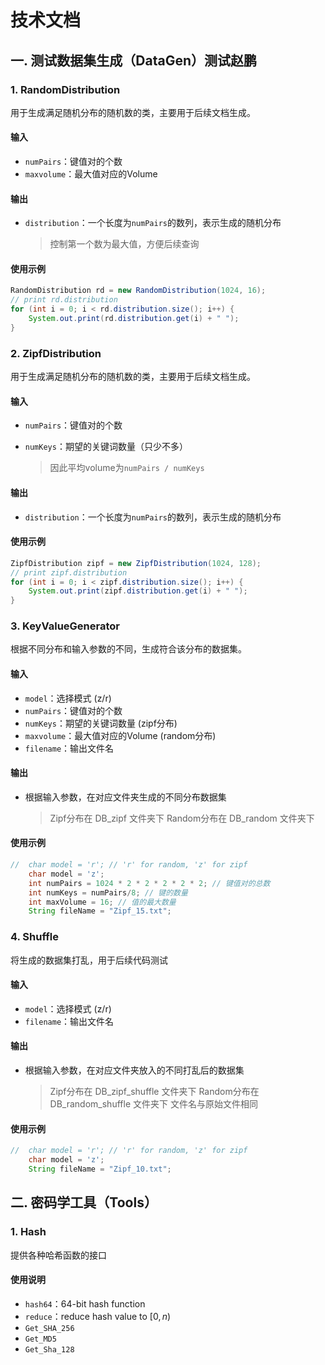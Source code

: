 # 技术文档

## 一. 测试数据集生成（DataGen）测试赵鹏

### 1. RandomDistribution

用于生成满足随机分布的随机数的类，主要用于后续文档生成。

#### 输入

- `numPairs`：键值对的个数
- `maxvolume`：最大值对应的Volume

#### 输出

- `distribution`：一个长度为`numPairs`的数列，表示生成的随机分布
    > 控制第一个数为最大值，方便后续查询

#### 使用示例

```java
RandomDistribution rd = new RandomDistribution(1024, 16);
// print rd.distribution
for (int i = 0; i < rd.distribution.size(); i++) {
    System.out.print(rd.distribution.get(i) + " ");
}
```

### 2. ZipfDistribution

用于生成满足随机分布的随机数的类，主要用于后续文档生成。

#### 输入

- `numPairs`：键值对的个数
- `numKeys`：期望的关键词数量（只少不多）

    > 因此平均volume为`numPairs / numKeys`

#### 输出

- `distribution`：一个长度为`numPairs`的数列，表示生成的随机分布

#### 使用示例

```java
ZipfDistribution zipf = new ZipfDistribution(1024, 128);
// print zipf.distribution
for (int i = 0; i < zipf.distribution.size(); i++) {
    System.out.print(zipf.distribution.get(i) + " ");
}
```

### 3. KeyValueGenerator

根据不同分布和输入参数的不同，生成符合该分布的数据集。

#### 输入

- `model`：选择模式 (z/r)
- `numPairs`：键值对的个数
- `numKeys`：期望的关键词数量 (zipf分布)
- `maxvolume`：最大值对应的Volume (random分布)
- `filename`：输出文件名


#### 输出

- 根据输入参数，在对应文件夹生成的不同分布数据集
  > Zipf分布在 DB_zipf 文件夹下
  > Random分布在 DB_random 文件夹下

#### 使用示例

```java
//  char model = 'r'; // 'r' for random, 'z' for zipf
    char model = 'z';
    int numPairs = 1024 * 2 * 2 * 2 * 2 * 2; // 键值对的总数
    int numKeys = numPairs/8; // 键的数量
    int maxVolume = 16; // 值的最大数量
    String fileName = "Zipf_15.txt";
```

### 4. Shuffle

将生成的数据集打乱，用于后续代码测试

#### 输入

- `model`：选择模式 (z/r)
- `filename`：输出文件名

#### 输出

- 根据输入参数，在对应文件夹放入的不同打乱后的数据集
  > Zipf分布在 DB_zipf_shuffle 文件夹下
  > Random分布在 DB_random_shuffle 文件夹下
  > 文件名与原始文件相同

#### 使用示例

```java
//  char model = 'r'; // 'r' for random, 'z' for zipf
    char model = 'z';
    String fileName = "Zipf_10.txt";
```

## 二. 密码学工具（Tools）

### 1. Hash

提供各种哈希函数的接口

#### 使用说明

- `hash64`：64-bit hash function
- `reduce`：reduce hash value to $[0,n)$
- `Get_SHA_256`
- `Get_MD5`
- `Get_Sha_128`
